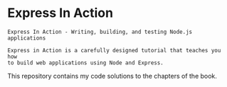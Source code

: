 # Express In Action
```
Express In Action - Writing, building, and testing Node.js applications

Express in Action is a carefully designed tutorial that teaches you how
to build web applications using Node and Express.

```
This repository contains my code solutions to the chapters of the book.
